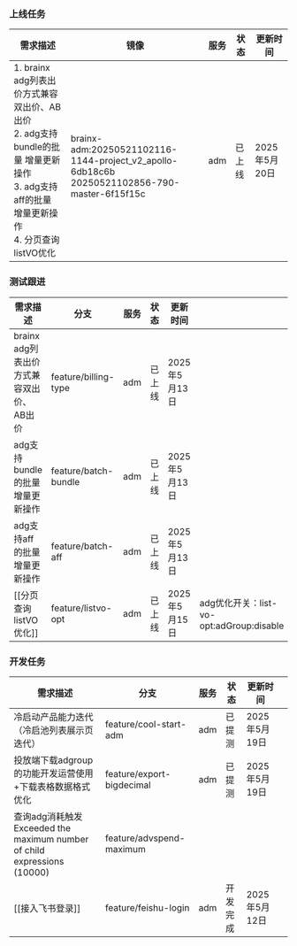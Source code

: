 ### 上线任务

| 需求描述                                                                                                  | 镜像                                                                                                  | 服务  | 状态  | 更新时间       |
| ----------------------------------------------------------------------------------------------------- | --------------------------------------------------------------------------------------------------- | --- | --- | ---------- |
| 1. brainx adg列表出价方式兼容双出价、AB出价<br>2. adg支持bundle的批量 增量更新操作<br>3. adg支持aff的批量 增量更新操作<br>4. 分页查询listVO优化 | <br>brainx-adm:20250521102116-1144-project_v2_apollo-6db18c6b<br>20250521102856-790-master-6f15f15c | adm | 已上线 | 2025年5月20日 |


### 测试跟进
| 需求描述                       | 分支                   | 服务  | 状态  | 更新时间       |                                     |
| -------------------------- | -------------------- | --- | --- | ---------- | ----------------------------------- |
| brainx adg列表出价方式兼容双出价、AB出价 | feature/billing-type | adm | 已上线 | 2025年5月13日 |                                     |
| adg支持bundle的批量 增量更新操作      | feature/batch-bundle | adm | 已上线 | 2025年5月13日 |                                     |
| adg支持aff的批量 增量更新操作         | feature/batch-aff    | adm | 已上线 | 2025年5月13日 |                                     |
| [[分页查询listVO优化]]           | feature/listvo-opt   | adm | 已上线 | 2025年5月15日 | adg优化开关：list-vo-opt:adGroup:disable |


### 开发任务
| 需求描述                                                              | 分支                        | 服务  | 状态   | 更新时间       |     |
| ----------------------------------------------------------------- | ------------------------- | --- | ---- | ---------- | --- |
| 冷启动产品能力迭代（冷启池列表展示页迭代）                                             | feature/cool-start-adm    | adm | 已提测  | 2025年5月19日 |     |
| 投放端下载adgroup 的功能开发运营使用+下载表格数据格式优化                                 | feature/export-bigdecimal | adm | 已提测  | 2025年5月19日 |     |
| 查询adg消耗触发Exceeded the maximum number of child expressions (10000) | feature/advspend-maximum  |     |      |            |     |
| [[接入飞书登录]]                                                        | feature/feishu-login      | adm | 开发完成 | 2025年5月12日 |     |

